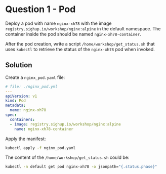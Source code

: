 # Question 1 - Pod

Deploy a pod with name `nginx-xh78` with the image `registry.sighup.io/workshop/nginx:alpine` in the default namespace.
The container inside the pod should be named `nginx-xh78-container`.

After the pod creation, write a script `/home/workshop/get_status.sh` that uses `kubectl` to retrieve the status of the `nginx-xh78` pod when invoked.

## Solution

Create a `nginx_pod.yaml` file:

```yaml
# file: ./nginx_pod.yml
---
apiVersion: v1
kind: Pod
metadata:
  name: nginx-xh78
spec:
  containers:
  - image: registry.sighup.io/workshop/nginx:alpine
    name: nginx-xh78-container
```

Apply the manifest:

```bash
kubectl apply -f nginx_pod.yaml
```

The content of the `/home/workshop/get_status.sh` could be:

```bash
kubectl -n default get pod nginx-xh78 -o jsonpath="{.status.phase}"
```
